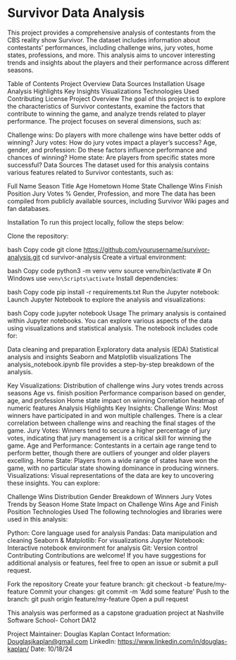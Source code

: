 # Survivor Data Analysis
This project provides a comprehensive analysis of contestants from the CBS reality show Survivor. The dataset includes information about contestants' performances, including challenge wins, jury votes, home states, professions, and more. This analysis aims to uncover interesting trends and insights about the players and their performance across different seasons.
  	
Table of Contents 
Project Overview
Data Sources
Installation
Usage
Analysis Highlights
Key Insights
Visualizations
Technologies Used
Contributing
License
Project Overview
The goal of this project is to explore the characteristics of Survivor contestants, examine the factors that contribute to winning the game, and analyze trends related to player performance. The project focuses on several dimensions, such as:

Challenge wins: Do players with more challenge wins have better odds of winning?
Jury votes: How do jury votes impact a player’s success?
Age, gender, and profession: Do these factors influence performance and chances of winning?
Home state: Are players from specific states more successful?
Data Sources
The dataset used for this analysis contains various features related to Survivor contestants, such as:

Full Name
Season Title
Age
Hometown
Home State
Challenge Wins
Finish Position
Jury Votes %
Gender, Profession, and more
The data has been compiled from publicly available sources, including Survivor Wiki pages and fan databases.

Installation
To run this project locally, follow the steps below:

Clone the repository:

bash
Copy code
git clone https://github.com/yourusername/survivor-analysis.git
cd survivor-analysis
Create a virtual environment:

bash
Copy code
python3 -m venv venv
source venv/bin/activate  # On Windows use `venv\Scripts\activate`
Install dependencies:

bash
Copy code
pip install -r requirements.txt
Run the Jupyter notebook: Launch Jupyter Notebook to explore the analysis and visualizations:

bash
Copy code
jupyter notebook
Usage
The primary analysis is contained within Jupyter notebooks. You can explore various aspects of the data using visualizations and statistical analysis. The notebook includes code for:

Data cleaning and preparation
Exploratory data analysis (EDA)
Statistical analysis and insights
Seaborn and Matplotlib visualizations
The analysis_notebook.ipynb file provides a step-by-step breakdown of the analysis.

Key Visualizations:
Distribution of challenge wins
Jury votes trends across seasons
Age vs. finish position
Performance comparison based on gender, age, and profession
Home state impact on winning
Correlation heatmap of numeric features
Analysis Highlights
Key Insights:
Challenge Wins: Most winners have participated in and won multiple challenges. There is a clear correlation between challenge wins and reaching the final stages of the game.
Jury Votes: Winners tend to secure a higher percentage of jury votes, indicating that jury management is a critical skill for winning the game.
Age and Performance: Contestants in a certain age range tend to perform better, though there are outliers of younger and older players excelling.
Home State: Players from a wide range of states have won the game, with no particular state showing dominance in producing winners.
Visualizations:
Visual representations of the data are key to uncovering these insights. You can explore:

Challenge Wins Distribution
Gender Breakdown of Winners
Jury Votes Trends by Season
Home State Impact on Challenge Wins
Age and Finish Position
Technologies Used
The following technologies and libraries were used in this analysis:

Python: Core language used for analysis
Pandas: Data manipulation and cleaning
Seaborn & Matplotlib: For visualizations
Jupyter Notebook: Interactive notebook environment for analysis
Git: Version control
Contributing
Contributions are welcome! If you have suggestions for additional analysis or features, feel free to open an issue or submit a pull request.

Fork the repository
Create your feature branch: git checkout -b feature/my-feature
Commit your changes: git commit -m 'Add some feature'
Push to the branch: git push origin feature/my-feature
Open a pull request

This analysis was performed as a capstone graduation project at Nashville Software School- Cohort DA12

Project Maintainer: Douglas Kaplan
Contact Information: Douglasjkaplan@gmail.com
LinkedIn: https://www.linkedin.com/in/douglas-kaplan/
Date: 10/18/24

